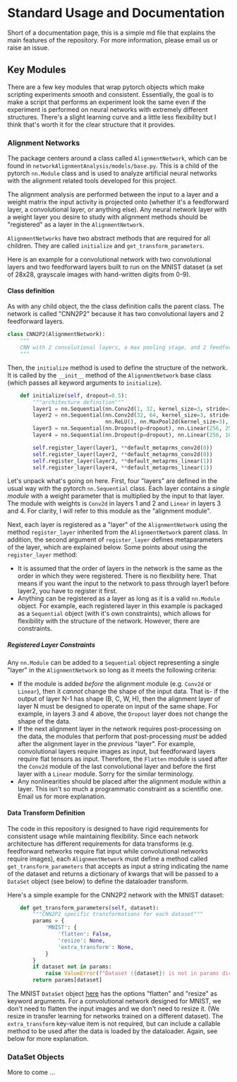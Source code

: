 # Standard Usage and Documentation
Short of a documentation page, this is a simple md file that explains the main
features of the repository. For more information, please email us or raise an 
issue. 

## Key Modules
There are a few key modules that wrap pytorch objects which make scripting 
experiments smooth and consistent. Essentially, the goal is to make a script
that performs an experiment look the same even if the experiment is performed
on neural networks with extremely different structures. There's a slight
learning curve and a little less flexibility but I think that's worth it for
the clear structure that it provides. 

### Alignment Networks
The package centers around a class called ``AlignmentNetwork``, which can be
found in ``networkAlignmentAnalysis/models/base.py``. This is a child of the
pytorch ``nn.Module`` class and is used to analyze artificial neural networks
with the alignment related tools developed for this project. 

The alignment analysis are performed between the input to a layer and a weight
matrix the input activity is projected onto (whether it's a feedforward layer,
a convolutional layer, or anything else). Any neural network layer with a 
weight layer you desire to study with alignment methods should be "registered"
as a layer in the ``AlignmentNetwork``. 

``AlignmentNetworks`` have two abstract methods that are required for all
children. They are called ``initialize`` and ``get_transform_parameters``.

Here is an example for a convolutional network with two convolutional layers
and two feedforward layers built to run on the MNIST dataset (a set of 28x28, 
grayscale images with hand-written digits from 0-9). 

#### Class definition
As with any child object, the the class definition calls the parent class. 
The network is called "CNN2P2" because it has two convolutional layers and 2 
feedforward layers.
```python
class CNN2P2(AlignmentNetwork):
    """
    CNN with 2 convolutional layers, a max pooling stage, and 2 feedforward layers with dropout
    """
```

Then, the ``initialize`` method is used to define the structure of the 
network. It is called by the ``__init__`` method of the ``AlignmentNetwork`` 
base class (which passes all keyword arguments to ``initialize``).

```python
    def initialize(self, dropout=0.5):
        """architecture definition"""
        layer1 = nn.Sequential(nn.Conv2d(1, 32, kernel_size=3, stride=2, padding=1), nn.ReLU())
        layer2 = nn.Sequential(nn.Conv2d(32, 64, kernel_size=3, stride=2, padding=1), 
                               nn.ReLU(), nn.MaxPool2d(kernel_size=3), nn.Flatten(start_dim=1))
        layer3 = nn.Sequential(nn.Dropout(p=dropout), nn.Linear(256, 256), nn.ReLU())
        layer4 = nn.Sequential(nn.Dropout(p=dropout), nn.Linear(256, 10))

        self.register_layer(layer1, **default_metaprms_conv2d(0))
        self.register_layer(layer2, **default_metaprms_conv2d(0))
        self.register_layer(layer3, **default_metaprms_linear(1))
        self.register_layer(layer4, **default_metaprms_linear(1))
```

Let's unpack what's going on here. First, four "layers" are defined in the 
usual way with the pytorch ``nn.Sequential`` class. Each layer contains a 
_single module_ with a weight parameter that is multiplied by the input to 
that layer. The module with weights is ``Conv2d`` in layers 1 and 2 and 
``Linear`` in layers 3 and 4. For clarity, I will refer to this module as the
"alignment module". 

Next, each layer is registered as a "layer" of the ``AlignmentNetwork`` using
the method ``register_layer`` inherited from the ``AlignmentNetwork`` parent
class. In addition, the second argument of ``register_layer`` defines 
metaparameters of the layer, which are explained below. Some points about 
using the ``register_layer`` method:

- It is assumed that the order of layers in the network is the same as the 
order in which they were registered. There is no flexibility here. That means
if you want the input to the network to pass through layer1 before layer2, you
have to register it first. 
- Anything can be registered as a layer as long as it is a valid ``nn.Module``
object. For example, each registered layer in this example is packaged as a
``Sequential`` object (with it's own constraints), which allows for 
flexibility with the structure of the network. However, there are constraints. 

##### Registered Layer Constraints
Any ``nn.Module`` can be added to a ``Sequential`` object representing a 
single "layer" in the ``AlignmentNetwork`` so long as it meets the following
criteria:

- If the module is added _before_ the alignment module (e.g. ``Conv2d`` or
``Linear``), then it _cannot_ change the shape of the input data. That is- 
if the output of layer N-1 has shape (B, C, W, H), then the alignment layer 
of layer N must be designed to operate on input of the same shape. For 
example, in layers 3 and 4 above, the ``Dropout`` layer does not change the 
shape of the data.
- If the next alignment layer in the network requires post-processing on the 
data, the modules that perform that post-processing _must_ be added after the
alignment layer in the _previous_ "layer". For example, convolutional layers 
require images as input, but feedforward layers require flat tensors as input. 
Therefore, the ``Flatten`` module is used after the ``Conv2d`` module of the 
last convolutional layer and before the first layer with a ``Linear`` module. 
Sorry for the similar terminology. 
- Any nonlinearities should be placed after the alignment module within a 
layer. This isn't so much a programmatic constraint as a scientific one. Email
us for more explanation. 


#### Data Transform Definition 
The code in this repository is designed to have rigid requirements for 
consistent usage while maintaining flexibility. Since each network 
architecture has different requirements for data transforms (e.g. feedforward
networks require flat input while convolutional networks require images), each
``AlignmentNetwork`` must define a method called ``get_transform_parameters``
that accepts as input a string indicating the name of the dataset and returns 
a dictionary of kwargs that will be passed to a ``DataSet`` object (see below)
to define the dataloader transform. 

Here's a simple example for the CNN2P2 network with the MNIST dataset:

```python
    def get_transform_parameters(self, dataset):
        """CNN2P2 specific transformations for each dataset"""
        params = {
            'MNIST': {
                'flatten': False,
                'resize': None, 
                'extra_transform': None, 
            }
        }
        if dataset not in params: 
            raise ValueError(f"Dataset ({dataset}) is not in params dictionary: {[k for k in params]}")
        return params[dataset]
```

The MNIST ``DataSet`` object 
[here](https://github.com/landoskape/networkAlignmentAnalysis/blob/main/networkAlignmentAnalysis/datasets.py#L135)
has the options "flatten" and "resize" as keyword arguments. For a 
convolutional network designed for MNIST, we don't need to flatten the input 
images and we don't need to resize it. (We resize in transfer learning for 
networks trained on a different dataset). The ``extra_transform`` key-value 
item is not required, but can include a callable method to be used after the
data is loaded by the dataloader. Again, see below for more explanation. 


### DataSet Objects
More to come ...

